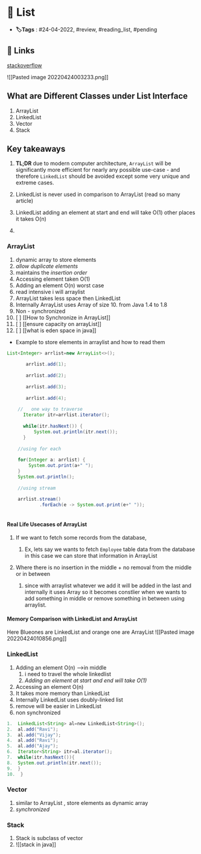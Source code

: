 # 📑 List

- **🏷️Tags** : #24-04-2022, #review, #reading_list, #pending 

## 🔗 Links
[stackoverflow](https://stackoverflow.com/questions/322715/when-to-use-linkedlist-over-arraylist-in-java)

![[Pasted image 20220424003233.png]]
## What are Different Classes under List Interface

1.  ArrayList
2. LinkedList
3. Vector
4. Stack


## Key takeaways
1.  **TL;DR** due to modern computer architecture, `ArrayList` will be significantly more efficient for nearly any possible use-case - and therefore `LinkedList` should be avoided except some very unique and extreme cases.
2. LinkedList is never used in comparison to ArrayList (read so many article)
3. LinkedList adding an element at start and end will take O(1) other places it takes O(n)

3. 


### ArrayList
1. dynamic array to store elements
2. *allow duplicate elements*
3. maintains the *insertion order*
4. Accessing element taken O(1)
5. Adding an element O(n) worst case
6. read intensive i will arraylist
7. ArrayList takes less space then LinkedList
8. Internally ArrayList uses Array of size 10. from Java 1.4 to 1.8
10. Non - synchronized
11. [ ] [[How to Synchronize in ArrayList]]
12. [ ] [[ensure capacity on arrayList]]
13. [ ] [[what is eden space in java]]
- Example to store elements in arraylist and how to read them

```java
List<Integer> arrlist=new ArrayList<>();
       
       arrlist.add(1);
       
       arrlist.add(2);
       
       arrlist.add(3);
       
       arrlist.add(4);
       
    //   one way to traverse
      Iterator itr=arrlist.iterator();
       
      while(itr.hasNext()) {
          System.out.println(itr.next());
      }
    
    //using for each
    
    for(Integer a: arrlist) {
        System.out.print(a+" ");
    }
    System.out.println();
    
    //using stream
    
    arrlist.stream()
            .forEach(e -> System.out.print(e+" "));
    

```




####  Real Life Usecases of ArrayList
1. If we want to fetch some records from the database, 
	1. Ex, lets say we wants to fetch `Employee` table data from the database in this case we can store that information in ArrayList

2. Where there is no insertion in the middle + no removal from the middle or in between
	1. since with arraylist whatever we add it will be added in the last and internally it uses Array so it becomes constlier when we wants to add something in middle or remove something in between using arraylist.



####  Memory Comparison with LinkedList and ArrayList
Here Blueones are LinkedList and orange one are ArrayList
![[Pasted image 20220424010856.png]]





###  LinkedList
1. Adding an element O(n) -->in middle 
	1. i need to travel the whole linkedlist
	2. *Adding an element at start and end will take O(1)*
2. Accessing an element O(n) 
3. It takes more memory than LinkedList
4. Internally LinkedList uses doubly-linked list
5. remove will be easier in LinkedList
6. non synchronized 
```java
1.  LinkedList<String> al=new LinkedList<String>();  
2.  al.add("Ravi");  
3.  al.add("Vijay");  
4.  al.add("Ravi");  
5.  al.add("Ajay");  
6.  Iterator<String> itr=al.iterator();  
7.  while(itr.hasNext()){  
8.  System.out.println(itr.next());  
9.  }  
10.  }
```


### Vector
1. similar to ArrayList , store elements as dynamic array
2. *synchronized*


### Stack
1. Stack is subclass  of vector
2. ![[stack in java]]







